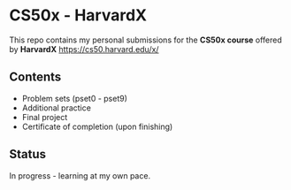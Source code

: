 # CS50x - HarvardX

This repo contains my personal submissions for the **CS50x course** offered by **HarvardX**
https://cs50.harvard.edu/x/

## Contents
- Problem sets (pset0 - pset9)
- Additional practice
- Final project
- Certificate of completion (upon finishing)

## Status
In progress - learning at my own pace.